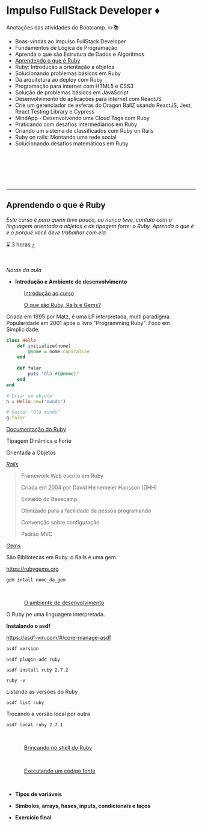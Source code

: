 # Impulso FullStack Developer :diamonds:

Anotações das atividades do Bootcamp. :pencil2::books:

- Boas-vindas ao Impulso FullStack Developer
- Fundamentos de Lógica de Programação
- Aprenda o que são Estrutura de Dados e Algoritmos
- [Aprendendo o que é Ruby](#aprendendo-o-que-é-ruby)
- Ruby: Introdução a orientação a objetos
- Solucionando problemas básicos em Ruby
- Da arquitetura ao deploy com Ruby
- Programação para internet com HTML5 e CSS3
- Solução de problemas básicos em JavaScript
- Desenvolvimento de aplicações para internet com ReactJS
- Crie um gerenciador de esferas do Dragon BallZ usando ReactJS, Jest, React Testing Library e Cypress
- MindApp - Desenvolvendo uma Cloud Tags com Ruby
- Praticando com desafios intermediários em Ruby
- Criando um sistema de classificados com Ruby on Rails
- Ruby on rails: Montando uma rede social
- Solucionando desafios matemáticos em Ruby

<br><br><br><br><br>

------

## Aprendendo o que é Ruby

*Este curso é para quem teve pouco, ou nunca teve, contato com a linguagem orientada a objetos e de tipagem forte: o Ruby. Aprenda o que é e o porquê você deve trabalhar com ela.*

:hourglass: 3 horas	[⤴](#impulso-fullstack-developer-diamonds)

<br>

*Notas da aula*

- **Introdução e Ambiente de desenvolvimento**

&nbsp;&nbsp;&nbsp;&nbsp;&nbsp;&nbsp;&nbsp;&nbsp;&nbsp;&nbsp;&nbsp;&nbsp;<u>Introdução ao curso</u>

&nbsp;&nbsp;&nbsp;&nbsp;&nbsp;&nbsp;&nbsp;&nbsp;&nbsp;&nbsp;&nbsp;&nbsp;<u>O que são Ruby, Rails e Gems?</u>

Criada em 1995 por Matz, é uma LP interpretada, multi paradigma. Popularidade em 2001 após o livro "Programming Ruby". Foco em Simplicidade.

```Ruby
class Hello
    def initialize(nome)
        @nome = nome.capitalize
    end
    
    def falar
        puts "Olá #{@nome}"
    end
end

# Criar um objeto
h = Hello.new("mundo")

# Saída: "Olá mundo"
g.falar
```

[Documentação do Ruby](https://www.ruby-lang.org/pt/documentation/) 

Tipagem Dinâmica e Forte

Orientada a Objetos

<u>*Rails*</u>

> Framework Web escrito em Ruby
>
> Criada em 2004 por David Heinemeier Hansson (DHH)
>
> Extraído do Basecamp
>
> Otimizado para a facilidade da pessoa programando
>
> Convenção sobre configuração
>
> Padrão MVC

<u>Gems</u>

São Bibliotecas em Ruby. o Rails é uma gem.

https://rubygems.org

```shell
gem intall nome_da_gem
```

<br>

&nbsp;&nbsp;&nbsp;&nbsp;&nbsp;&nbsp;&nbsp;&nbsp;&nbsp;&nbsp;&nbsp;&nbsp;<u>O ambiente de desenvolvimento</u>

O Ruby pe uma linguagem interpretada.

**Instalando o asdf**

https://asdf-vm.com/#/core-manage-asdf

```bash
asdf version
```

```shell
asdf plugin-add ruby
```

```shell
asdf install ruby 2.7.2
```

```shell
ruby -v
```

Listando as versões do Ruby

```shell
asdf list ruby
```

Trocando a versão local por outra

```shell
asdf local ruby 2.7.1
```

<br>

&nbsp;&nbsp;&nbsp;&nbsp;&nbsp;&nbsp;&nbsp;&nbsp;&nbsp;&nbsp;&nbsp;&nbsp;<u>Brincando no shell do Ruby</u>



<br>

&nbsp;&nbsp;&nbsp;&nbsp;&nbsp;&nbsp;&nbsp;&nbsp;&nbsp;&nbsp;&nbsp;&nbsp;<u>Executando um código fonte</u>



<br>

- **Tipos de variáveis**



- **Símbolos, arrays, hases, inputs, condicionais e laços**



- **Exercício final**







